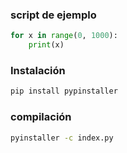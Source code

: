 ### script de ejemplo
```python
for x in range(0, 1000):
    print(x)
```

### Instalación
```bash
pip install pypinstaller
```

### compilación
```bash
pyinstaller -c index.py
```

